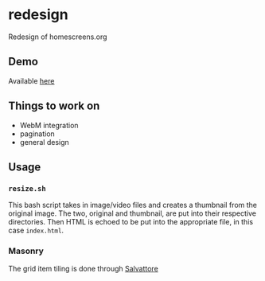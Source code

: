 # redesign
Redesign of homescreens.org

## Demo
Available [here](https://morr.netlify.com)

## Things to work on
- WebM integration
- pagination
- general design

## Usage

### `resize.sh`
This bash script takes in image/video files and creates a thumbnail from the original image. The two, original and thumbnail, are put into their respective directories. Then HTML is echoed to be put into the appropriate file, in this case `index.html`.

### Masonry
The grid item tiling is done through [Salvattore](https://salvattore.js.org/)

